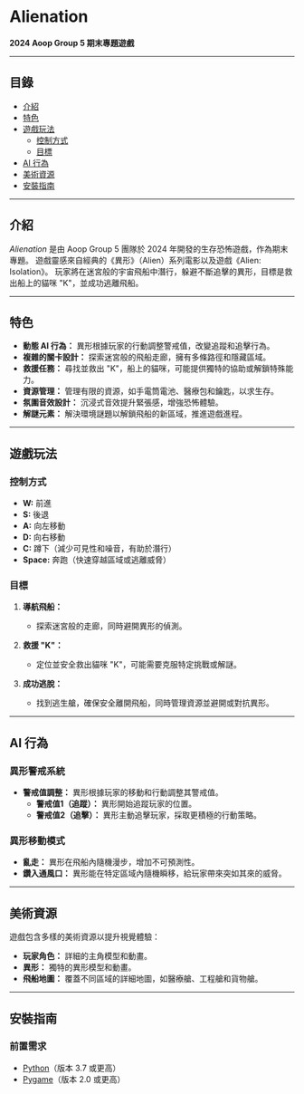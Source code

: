 # Alienation

**2024 Aoop Group 5 期末專題遊戲**

---

## 目錄

- [介紹](#介紹)
- [特色](#特色)
- [遊戲玩法](#遊戲玩法)
  - [控制方式](#控制方式)
  - [目標](#目標)
- [AI 行為](#ai-行為)
- [美術資源](#美術資源)
- [安裝指南](#安裝指南)

---

## 介紹

*Alienation* 是由 Aoop Group 5 團隊於 2024 年開發的生存恐怖遊戲，作為期末專題。
遊戲靈感來自經典的《異形》（Alien）系列電影以及遊戲《Alien: Isolation》。
玩家將在迷宮般的宇宙飛船中潛行，躲避不斷追擊的異形，目標是救出船上的貓咪 "K"，並成功逃離飛船。

---

## 特色

- **動態 AI 行為：** 異形根據玩家的行動調整警戒值，改變追蹤和追擊行為。
- **複雜的關卡設計：** 探索迷宮般的飛船走廊，擁有多條路徑和隱藏區域。
- **救援任務：** 尋找並救出 "K"，船上的貓咪，可能提供獨特的協助或解鎖特殊能力。
- **資源管理：** 管理有限的資源，如手電筒電池、醫療包和鑰匙，以求生存。
- **氛圍音效設計：** 沉浸式音效提升緊張感，增強恐怖體驗。
- **解謎元素：** 解決環境謎題以解鎖飛船的新區域，推進遊戲進程。

---

## 遊戲玩法

### 控制方式

- **W:** 前進
- **S:** 後退
- **A:** 向左移動
- **D:** 向右移動
- **C:** 蹲下（減少可見性和噪音，有助於潛行）
- **Space:** 奔跑（快速穿越區域或逃離威脅）

### 目標

1. **導航飛船：**
   - 探索迷宮般的走廊，同時避開異形的偵測。

2. **救援 "K"：**
   - 定位並安全救出貓咪 "K"，可能需要克服特定挑戰或解謎。

3. **成功逃脫：**
   - 找到逃生艙，確保安全離開飛船，同時管理資源並避開或對抗異形。

---

## AI 行為

### 異形警戒系統

- **警戒值調整：** 異形根據玩家的移動和行動調整其警戒值。
  - **警戒值1（追蹤）：** 異形開始追蹤玩家的位置。
  - **警戒值2（追擊）：** 異形主動追擊玩家，採取更積極的行動策略。

### 異形移動模式

- **亂走：** 異形在飛船內隨機漫步，增加不可預測性。
- **鑽入通風口：** 異形能在特定區域內隨機瞬移，給玩家帶來突如其來的威脅。

---

## 美術資源

遊戲包含多樣的美術資源以提升視覺體驗：

- **玩家角色：** 詳細的主角模型和動畫。
- **異形：** 獨特的異形模型和動畫。
- **飛船地圖：** 覆蓋不同區域的詳細地圖，如醫療艙、工程艙和貨物艙。

---

## 安裝指南

### 前置需求

- [Python](https://www.python.org/)（版本 3.7 或更高）
- [Pygame](https://www.pygame.org/)（版本 2.0 或更高）
